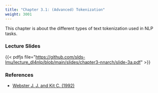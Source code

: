 ```yaml
---
title: "Chapter 3.1: (Advanced) Tokenization"
weight: 3001
---
```

This chapter is about the different types of text tokenization used in NLP tasks.

<!--more-->

<!--
### Lecture video
{{< video id="TfrSKiOecWI" >}}
-->

### Lecture Slides
{{< pdfjs file="https://github.com/slds-lmu/lecture_dl4nlp/blob/main/slides/chapter3-nnarch/slide-3a.pdf" >}}

### References 

- [Webster J. J. and Kit C. (1992)](https://dl.acm.org/doi/10.3115/992424.992434)
